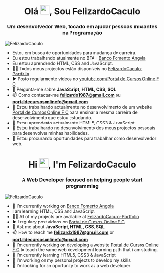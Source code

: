 <h1 align="center">Olá <img src="https://avatars.githubusercontent.com/u/105264210?s=400&u=981c1d2aa18c1c2a20ed8dbce6ca0735f865bc40&v=4" width="30px">, Sou FelizardoCaculo</h1>
<h3 align="center">Um desenvolvedor Web, focado em ajudar pessoas iniciantes na Programação</h3>
<p align="left"> <img src="https://github.com/account" alt="FelizardoCaculo" /> </p>


- Estou em busca de oportunidades para mudança de carreira.
- Eu estou trabalhando atualmente no BFA - [Banco Fomento Angola](https://www.bfa.ao)
- Eu estou aprendendo HTML, CSS and JavaScript.
- 👨‍💻 Todos meus projectos estão disponíveis no [FelizardoCaculo-Portfolio](https://my-portfolio-fc.onrender.com/)
- ▶️ Posto regularmente vídeos no [youtube.com/Portal de Cursos Online F C](https://youtube.com/channel/UCGJg7DtpcwaBxNcI0iCwDYQ)
- 💬 Pergunta-me sobre **JavaScript, HTML, CSS, SQL**
- 📫 Como contactar-me **felizardo1987@gmail.com** ou **portaldecursosonlinefc@gmail.com**
- 🔭 Estou trabalhando actualmente no desenvolvimento de um website [Portal de Cursos Online F C](https://portal-de-cursos-online-fc.onrender.com) para ensinar a mesma carreira de desenvolvimento que estou estudando.
- 🌱 Estou aprendento actualmente HTML5, CSS3 & JavaScript
- 👯 Estou trabalhando no desenvolvimento dos meus projectos pessoais para desenvolver minhas habilidades.
- 🤔 Estou procurando oportunidades para trabalhar como desenvolvedor web.


<h1 align="center">Hi <img src="https://avatars.githubusercontent.com/u/105264210?s=400&u=981c1d2aa18c1c2a20ed8dbce6ca0735f865bc40&v=4" width="30px">, I'm FelizardoCaculo</h1>
<h3 align="center">A Web Developer focused on helping people start programming</h3>
<p align="left"> <img src="https://github.com/account" alt="FelizardoCaculo" /> </p>

- 🔭 I’m currently working on [Banco Fomento Angola](https://www.bfa.ao)
- I am learning HTML, CSS and JavaScript.
- 👨‍💻 All of my projects are available at [FelizardoCaculo-Portfolio](https://my-portfolio-fc.onrender.com/)
- ▶️ I regulary post videos on [Portal de Cursos Online F C](https://portal-de-cursos-online-fc.onrender.com)
- 💬 Ask me about **JavaScript, HTML, CSS, SQL**
- 📫 How to reach me **felizardo1987@gmail.com** or **portaldecursosonlinefc@gmail.com**
- 🔭 I’m currently working on developing a website [Portal de Cursos Online F C](https://portal-de-cursos-online-fc.onrender.com) to teach the same web development learning path that i am studing.
- 🌱 I’m currently learning HTML5, CSS3 & JavaScript
- 👯 I’m working on my personal projects to develop my skills
- 🤔 I’m looking for an oportunity to work as a web developer


